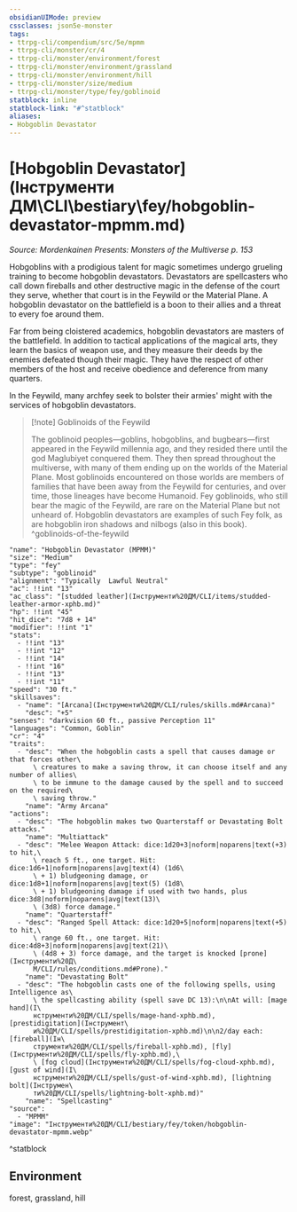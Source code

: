 ```yaml
---
obsidianUIMode: preview
cssclasses: json5e-monster
tags:
- ttrpg-cli/compendium/src/5e/mpmm
- ttrpg-cli/monster/cr/4
- ttrpg-cli/monster/environment/forest
- ttrpg-cli/monster/environment/grassland
- ttrpg-cli/monster/environment/hill
- ttrpg-cli/monster/size/medium
- ttrpg-cli/monster/type/fey/goblinoid
statblock: inline
statblock-link: "#^statblock"
aliases:
- Hobgoblin Devastator
---
```

# [Hobgoblin Devastator](Інструменти ДМ\CLI\bestiary\fey/hobgoblin-devastator-mpmm.md)
*Source: Mordenkainen Presents: Monsters of the Multiverse p. 153*  

Hobgoblins with a prodigious talent for magic sometimes undergo grueling training to become hobgoblin devastators. Devastators are spellcasters who call down fireballs and other destructive magic in the defense of the court they serve, whether that court is in the Feywild or the Material Plane. A hobgoblin devastator on the battlefield is a boon to their allies and a threat to every foe around them.

Far from being cloistered academics, hobgoblin devastators are masters of the battlefield. In addition to tactical applications of the magical arts, they learn the basics of weapon use, and they measure their deeds by the enemies defeated though their magic. They have the respect of other members of the host and receive obedience and deference from many quarters.

In the Feywild, many archfey seek to bolster their armies' might with the services of hobgoblin devastators.

> [!note] Goblinoids of the Feywild
> 
> The goblinoid peoples—goblins, hobgoblins, and bugbears—first appeared in the Feywild millennia ago, and they resided there until the god Maglubiyet conquered them. They then spread throughout the multiverse, with many of them ending up on the worlds of the Material Plane. Most goblinoids encountered on those worlds are members of families that have been away from the Feywild for centuries, and over time, those lineages have become Humanoid. Fey goblinoids, who still bear the magic of the Feywild, are rare on the Material Plane but not unheard of. Hobgoblin devastators are examples of such Fey folk, as are hobgoblin iron shadows and nilbogs (also in this book).
^goblinoids-of-the-feywild

```statblock
"name": "Hobgoblin Devastator (MPMM)"
"size": "Medium"
"type": "fey"
"subtype": "goblinoid"
"alignment": "Typically  Lawful Neutral"
"ac": !!int "13"
"ac_class": "[studded leather](Інструменти%20ДМ/CLI/items/studded-leather-armor-xphb.md)"
"hp": !!int "45"
"hit_dice": "7d8 + 14"
"modifier": !!int "1"
"stats":
  - !!int "13"
  - !!int "12"
  - !!int "14"
  - !!int "16"
  - !!int "13"
  - !!int "11"
"speed": "30 ft."
"skillsaves":
  - "name": "[Arcana](Інструменти%20ДМ/CLI/rules/skills.md#Arcana)"
    "desc": "+5"
"senses": "darkvision 60 ft., passive Perception 11"
"languages": "Common, Goblin"
"cr": "4"
"traits":
  - "desc": "When the hobgoblin casts a spell that causes damage or that forces other\
      \ creatures to make a saving throw, it can choose itself and any number of allies\
      \ to be immune to the damage caused by the spell and to succeed on the required\
      \ saving throw."
    "name": "Army Arcana"
"actions":
  - "desc": "The hobgoblin makes two Quarterstaff or Devastating Bolt attacks."
    "name": "Multiattack"
  - "desc": "Melee Weapon Attack: dice:1d20+3|noform|noparens|text(+3) to hit,\
      \ reach 5 ft., one target. Hit: dice:1d6+1|noform|noparens|avg|text(4) (1d6\
      \ + 1) bludgeoning damage, or dice:1d8+1|noform|noparens|avg|text(5) (1d8\
      \ + 1) bludgeoning damage if used with two hands, plus dice:3d8|noform|noparens|avg|text(13)\
      \ (3d8) force damage."
    "name": "Quarterstaff"
  - "desc": "Ranged Spell Attack: dice:1d20+5|noform|noparens|text(+5) to hit,\
      \ range 60 ft., one target. Hit: dice:4d8+3|noform|noparens|avg|text(21)\
      \ (4d8 + 3) force damage, and the target is knocked [prone](Інструменти%20Д\
      М/CLI/rules/conditions.md#Prone)."
    "name": "Devastating Bolt"
  - "desc": "The hobgoblin casts one of the following spells, using Intelligence as\
      \ the spellcasting ability (spell save DC 13):\n\nAt will: [mage hand](І\
      нструменти%20ДМ/CLI/spells/mage-hand-xphb.md), [prestidigitation](Інструмент\
      и%20ДМ/CLI/spells/prestidigitation-xphb.md)\n\n2/day each: [fireball](Ін\
      струменти%20ДМ/CLI/spells/fireball-xphb.md), [fly](Інструменти%20ДМ/CLI/spells/fly-xphb.md),\
      \ [fog cloud](Інструменти%20ДМ/CLI/spells/fog-cloud-xphb.md), [gust of wind](І\
      нструменти%20ДМ/CLI/spells/gust-of-wind-xphb.md), [lightning bolt](Інструмен\
      ти%20ДМ/CLI/spells/lightning-bolt-xphb.md)"
    "name": "Spellcasting"
"source":
  - "MPMM"
"image": "Інструменти%20ДМ/CLI/bestiary/fey/token/hobgoblin-devastator-mpmm.webp"
```
^statblock

## Environment

forest, grassland, hill